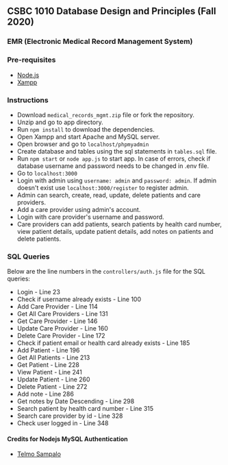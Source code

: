 ## CSBC 1010 Database Design and Principles (Fall 2020)

### EMR (Electronic Medical Record Management System)

### Pre-requisites

- [Node.js](https://nodejs.org)
- [Xampp](https://www.apachefriends.org)

### Instructions

- Download `medical_records_mgmt.zip` file or fork the repository.
- Unzip and go to app directory.
- Run `npm install` to download the dependencies.
- Open Xampp and start Apache and MySQL server.
- Open browser and go to `localhost/phpmyadmin`
- Create database and tables using the sql statements in `tables.sql` file.
- Run `npm start` or `node app.js` to start app. In case of errors, check if database username and password needs to be changed in .env file.
- Go to `localhost:3000`
- Login with admin using `username: admin` and `password: admin`. If admin doesn't exist use `localhost:3000/register` to register admin.
- Admin can search, create, read, update, delete patients and care providers.
- Add a care provider using admin's account.
- Login with care provider's username and password.
- Care providers can add patients, search patients by health card number, view patient details, update patient details, add notes on patients and delete patients.

### SQL Queries

Below are the line numbers in the `controllers/auth.js` file for the SQL queries:

- Login - Line 23
- Check if username already exists - Line 100
- Add Care Provider - Line 114
- Get All Care Providers - Line 131
- Get Care Provider - Line 146
- Update Care Provider - Line 160
- Delete Care Provider - Line 172
- Check if patient email or health card already exists - Line 185
- Add Patient - Line 196
- Get All Patients - Line 213
- Get Patient - Line 228
- View Patient - Line 241
- Update Patient - Line 260
- Delete Patient - Line 272
- Add note - Line 286
- Get notes by Date Descending - Line 298
- Search patient by health card number - Line 315
- Search care provider by id - Line 328
- Check user logged in - Line 348

#### Credits for Nodejs MySQL Authentication

- [Telmo Sampalo](https://gumroad.com/l/rbBXk)
